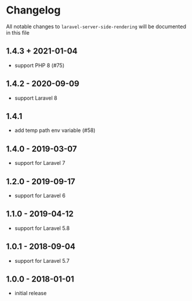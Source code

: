 # Changelog

All notable changes to `laravel-server-side-rendering` will be documented in this file

## 1.4.3 + 2021-01-04

- support PHP 8 (#75)

## 1.4.2 - 2020-09-09

- support Laravel 8

## 1.4.1

- add temp path env variable (#58)

## 1.4.0 - 2019-03-07

- support for Laravel 7

## 1.2.0 - 2019-09-17

- support for Laravel 6

## 1.1.0 - 2019-04-12

- support for Laravel 5.8

## 1.0.1 - 2018-09-04

- support for Laravel 5.7

## 1.0.0 - 2018-01-01

- initial release
